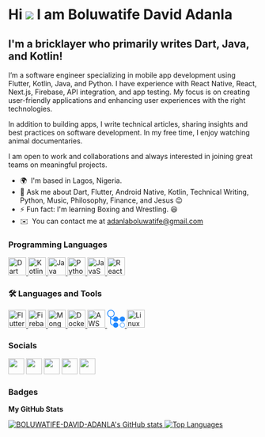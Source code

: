 Hi ![](https://user-images.githubusercontent.com/18350557/176309783-0785949b-9127-417c-8b55-ab5a4333674e.gif) I am Boluwatife David Adanla 
===========================================================================================================================================

I'm a bricklayer who primarily writes Dart, Java, and Kotlin!
-------------------------------------------------------------------------------------

I’m a software engineer specializing in mobile app development using Flutter, Kotlin, Java, and Python. I have experience with React Native, React, Next.js, Firebase, API integration, and app testing. My focus is on creating user-friendly applications and enhancing user experiences with the right technologies.

In addition to building apps, I write technical articles, sharing insights and best practices on software development. In my free time, I enjoy watching animal documentaries.

I am open to work and collaborations and always interested in joining great teams on meaningful projects.

* 🌍  I'm based in Lagos, Nigeria.
*  💬 Ask me about Dart, Flutter, Android Native, Kotlin, Technical Writing, Python, Music, Philosophy, Finance, and Jesus 😉
* ⚡ Fun fact: I'm learning Boxing and Wrestling. 😆
*  ✉️  You can contact me at [adanlaboluwatife@gmail.com](mailto:adanlaboluwatife@gmail.com)

### Programming Languages 

<p align="left">
<a href="https://dart.dev/" target="_blank" rel="noreferrer">
  <img src="https://raw.githubusercontent.com/danielcranney/readme-generator/main/public/icons/skills/dart-colored.svg" width="36" height="36" alt="Dart" />
</a>
<a href="https://kotlinlang.org/" target="_blank" rel="noreferrer">
  <img src="https://raw.githubusercontent.com/danielcranney/readme-generator/main/public/icons/skills/kotlin-colored.svg" width="36" height="36" alt="Kotlin" />
</a>
<a href="https://www.oracle.com/java/" target="_blank" rel="noreferrer">
  <img src="https://raw.githubusercontent.com/danielcranney/readme-generator/main/public/icons/skills/java-colored.svg" width="36" height="36" alt="Java" />
</a>
<a href="https://www.python.org/" target="_blank" rel="noreferrer">
  <img src="https://raw.githubusercontent.com/danielcranney/readme-generator/main/public/icons/skills/python-colored.svg" width="36" height="36" alt="Python" />
</a>
<a href="https://developer.mozilla.org/en-US/docs/Web/JavaScript" target="_blank" rel="noreferrer">
  <img src="https://raw.githubusercontent.com/danielcranney/readme-generator/main/public/icons/skills/javascript-colored.svg" width="36" height="36" alt="JavaScript" />
</a>
<a href="https://react.dev/" target="_blank" rel="noreferrer">
  <img src="https://raw.githubusercontent.com/danielcranney/readme-generator/main/public/icons/skills/react-colored.svg" width="36" height="36" alt="React" />
</a>
</p>


### :hammer_and_wrench: Languages and Tools

<p align="left">
<a href="https://flutter.dev/" target="_blank" rel="noreferrer">
  <img src="https://raw.githubusercontent.com/danielcranney/readme-generator/main/public/icons/skills/flutter-colored.svg" width="36" height="36" alt="Flutter" />
</a>
<a href="https://firebase.google.com/" target="_blank" rel="noreferrer">
  <img src="https://raw.githubusercontent.com/danielcranney/readme-generator/main/public/icons/skills/firebase-colored.svg" width="36" height="36" alt="Firebase" />
</a>
<a href="https://www.mongodb.com/" target="_blank" rel="noreferrer">
  <img src="https://raw.githubusercontent.com/danielcranney/readme-generator/main/public/icons/skills/mongodb-colored.svg" width="36" height="36" alt="MongoDB" />
</a>
<a href="https://www.docker.com/" target="_blank" rel="noreferrer">
  <img src="https://raw.githubusercontent.com/danielcranney/readme-generator/main/public/icons/skills/docker-colored.svg" width="36" height="36" alt="Docker" />
</a>
<a href="https://aws.amazon.com/" target="_blank" rel="noreferrer">
  <img src="https://raw.githubusercontent.com/danielcranney/readme-generator/main/public/icons/skills/aws-colored.svg" width="36" height="36" alt="AWS" />
</a>
<a href="https://github.com/features/actions" target="_blank" rel="noreferrer">
  <svg xmlns="http://www.w3.org/2000/svg" viewBox="0 0 128 128" width="36" height="36">
    <path fill="#2088ff" d="M26.666 0C11.97 0 0 11.97 0 26.666c0 12.87 9.181 23.651 21.334 26.13v37.87c0 11.77 9.68 21.334 21.332 21.334h.195c1.302 9.023 9.1 16 18.473 16C71.612 128 80 119.612 80 109.334s-8.388-18.668-18.666-18.668c-9.372 0-17.17 6.977-18.473 16h-.195c-8.737 0-16-7.152-16-16V63.779a18.514 18.514 0 0 0 13.24 5.555h2.955c1.303 9.023 9.1 16 18.473 16 9.372 0 17.169-6.977 18.47-16h11.057c1.303 9.023 9.1 16 18.473 16 10.278 0 18.666-8.39 18.666-18.668C128 56.388 119.612 48 109.334 48c-9.373 0-17.171 6.977-18.473 16H79.805c-1.301-9.023-9.098-16-18.471-16s-17.171 6.977-18.473 16h-2.955c-6.433 0-11.793-4.589-12.988-10.672 14.58-.136 26.416-12.05 26.416-26.662C53.334 11.97 41.362 0 26.666 0zm0 5.334A21.292 21.292 0 0 1 48 26.666 21.294 21.294 0 0 1 26.666 48 21.292 21.292 0 0 1 5.334 26.666 21.29 21.29 0 0 1 26.666 5.334z"/>
    <path fill="#79b8ff" d="M109.334 90.666c-9.383 0-17.188 6.993-18.477 16.031a2.667 2.667 0 0 0-.265-.011l-2.7.09a2.667 2.667 0 0 0-2.578 2.751 2.667 2.667 0 0 0 2.752 2.578l2.7-.087a2.667 2.667 0 0 0 .097-.006C92.17 121.029 99.965 128 109.334 128c10.278 0 18.666-8.388 18.666-18.666s-8.388-18.668-18.666-18.668zm0 5.334a13.293 13.293 0 0 1 13.332 13.334 13.29 13.29 0 0 1-13.332 13.332A13.293 13.293 0 0 1 96 109.334 13.294 13.294 0 0 1 109.334 96z"/>
  </svg>
</a>

<a href="https://www.linux.org/" target="_blank" rel="noreferrer">
  <img src="https://raw.githubusercontent.com/danielcranney/readme-generator/main/public/icons/skills/linux-colored.svg" width="36" height="36" alt="Linux" />
</a>
</p>




### Socials

<p align="left"> <a href="https://discord.com/users/syn_zyro" target="_blank" rel="noreferrer"><img src="https://raw.githubusercontent.com/danielcranney/readme-generator/main/public/icons/socials/discord.svg" width="32" height="32" /></a> <a href="https://www.github.com/Marvyoha" target="_blank" rel="noreferrer"><img src="https://raw.githubusercontent.com/danielcranney/readme-generator/main/public/icons/socials/github.svg" width="32" height="32" /></a> <a href="http://www.instagram.com/crison_marvy" target="_blank" rel="noreferrer"><img src="https://raw.githubusercontent.com/danielcranney/readme-generator/main/public/icons/socials/instagram.svg" width="32" height="32" /></a> <a href="https://www.stackoverflow.com/users/marvy" target="_blank" rel="noreferrer"><img src="https://raw.githubusercontent.com/danielcranney/readme-generator/main/public/icons/socials/stackoverflow.svg" width="32" height="32" /></a> <a href="https://www.twitter.com/crisonmarvy" target="_blank" rel="noreferrer"><img src="https://raw.githubusercontent.com/danielcranney/readme-generator/main/public/icons/socials/twitter.svg" width="32" height="32" /></a></p>

### Badges

<b>My GitHub Stats</b>

<a href="http://www.github.com/BOLUWATIFE-DAVID-ADANLA">
  <img src="https://github-readme-stats.vercel.app/api?username=BOLUWATIFE-DAVID-ADANLA&show_icons=true&hide=&count_private=true&title_color=ef4444&text_color=ffffff&icon_color=ef4444&bg_color=000000&hide_border=true&show_icons=true" alt="BOLUWATIFE-DAVID-ADANLA's GitHub stats" />
</a>


<a href="https://github.com/BOLUWATIFE-DAVID-ADANLA" align="left">
  <img src="https://github-readme-stats.vercel.app/api/top-langs/?username=BOLUWATIFE-DAVID-ADANLA&langs_count=10&title_color=ef4444&text_color=ffffff&icon_color=ef4444&bg_color=000000&hide_border=true&locale=en&custom_title=Top%20Languages" alt="Top Languages" />
</a>


